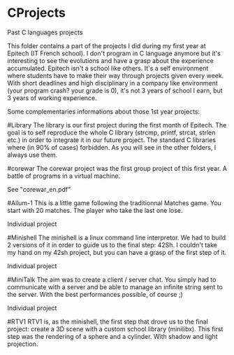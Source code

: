# CProjects
Past C languages projects

This folder contains a part of the projects I did during my first year at Epitech (IT French school).
I don't program in C language anymore but it's interesting to see the evolutions and have a grasp about the experience accumulated.
Epitech isn't a school like others. It's a self environment where students have to make their way through projects given every week.
With short deadlines and high disciplinary in a company like environment (your program crash? your grade is 0), it's not 3 years of school
I earn, but 3 years of working experience.

Some complementaries informations about those 1st year projects:

#Library
The library is our first project during the first month of Epitech.
The goal is to self reproduce the whole C library (strcmp, printf, strcat, strlen etc.) in order to integrate it in our future project.
The standard C libraries where (in 90% of cases) forbidden.
As you will see in the other folders, I always use them.

#corewar
The corewar project was the first group project of this first year.
A battle of programs in a virtual machine.

See "corewar_en.pdf"

#Allum-1 
This is a little game following the traditionnal Matches game. You start with 20 matches. The player who take the last one lose.

Individual project

#Minishell
The minishell is a linux command line interpretor. We had to build 2 versions of it in order to guide us to the final step: 42Sh.
I couldn't take my hand on my 42sh project, but you can have a grasp of the first step of it.

Individual project

#MiniTalk
The aim was to create a client / server chat. You simply had to communicate with a server and be able to manage an infinite string sent to the server.
With the best performances possible, of course ;)

Individual project

#RTV1
RTV1 is, as the minishell, the first step that drove us to the final project: create a 3D scene with a custom school library (minilibx).
This first step was the rendering of a sphere and a cylinder. With shadow and light projection.
